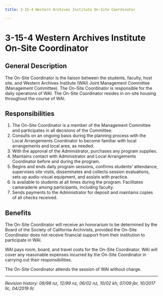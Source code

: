 ```yaml
---
title: 3-15-4 Western Archives Institute On-Site Coordinator

---
```


# 3-15-4 Western Archives Institute On-Site Coordinator

## General Description

The On-Site Coordinator is the liaison between the students, faculty, host site, and Western Archives Institute (WAI) Joint Management Committee (Management Committee). The On-Site Coordinator is responsible for the daily operations of WAI. The On-Site Coordinator resides in on-site housing throughout the course of WAI.

## Responsibilities

1. The On-Site Coordinator is a member of the Management Committee and participates in all decisions of the Committee.
2. Consults on an ongoing basis during the planning process with the Local Arrangements Coordinator to become familiar with local arrangements and local area, as needed.
3. With the approval of the Administrator, purchases any program supplies.
4. Maintains contact with Administrator and Local Arrangements Coordinator before and during the program.
5. Begins and ends daily program sessions, confirms students’ attendance, supervises site visits, disseminates and collects session evaluations, sets up audio-visual equipment, and assists with practice.
6. Is available to students at all times during the program. Facilitates camaraderie among participants, including faculty.
7. Sends payments to the Administrator for deposit and maintains copies of all checks received.

## Benefits

The On-Site Coordinator will receive an honorarium to be determined by the Board of the Society of California Archivists, provided the On-Site Coordinator does not receive financial support from their institution to participate in WAI.

WAI pays room, board, and travel costs for the On-Site Coordinator. WAI will cover any reasonable expenses incurred by the On-Site Coordinator in carrying out their responsibilities.

The On-Site Coordinator attends the session of WAI without charge.

***

_Revision history: 08/98 nz, 12/99 nz, 06/02 nz, 10/02 kh, 07/09 jbr, 10/2017 llc, 04/2019 llc_
